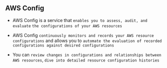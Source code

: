 ## AWS Config

- AWS Config is a service that `enables you to assess, audit, and evaluate` `the configurations of your AWS resources`

- AWS Config `continuously monitors and records your AWS resource configurations` and allows you to `automate the evaluation of recorded configurations against desired configurations`

- You can `review changes in configurations and relationships between AWS resources`, `dive into detailed resource configuration histories`
